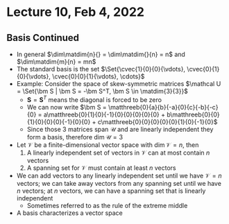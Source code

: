 # Lecture 10, Feb 4, 2022

## Basis Continued

* In general $\dim\matdim{n}{} = \dim\matdim{}{n} = n$ and $\dim\matdim{m}{n} = mn$
* The standard basis is the set $\Set{\cvec{1}{0}{0}{\vdots}, \cvec{0}{1}{0}{\vdots}, \cvec{0}{0}{1}{\vdots}, \cdots}$
* Example: Consider the space of skew-symmetric matrices $\mathcal U = \Set{\bm S | \bm S = -\bm S^T, \bm S \in \matdim{3}{3}}$
	* $\bm S = \bm S^T$ means the diagonal is forced to be zero
	* We can now write $\bm S = \matthreeb{0}{a}{b}{-a}{0}{c}{-b}{-c}{0} = a\matthreeb{0}{1}{0}{-1}{0}{0}{0}{0}{0} + b\matthreeb{0}{0}{1}{0}{0}{0}{-1}{0}{0} + c\matthreeb{0}{0}{0}{0}{0}{1}{0}{-1}{0}$
	* Since those 3 matrices span $\mathcal U$ and are linearly independent they form a basis, therefore $\dim \mathcal U = 3$
* Let $\mathcal V$ be a finite-dimensional vector space with $\dim\mathcal V = n$, then
	1. A linearly independent set of vectors in $\mathcal V$ can at most contain $n$ vectors
	2. A spanning set for $\mathcal V$ must contain at least $n$ vectors
* We can add vectors to any linearly independent set until we have $\mathcal V = n$ vectors; we can take away vectors from any spanning set until we have $n$ vectors; at $n$ vectors, we can have a spanning set that is linearly independent
	* Sometimes referred to as the rule of the extreme middle
* A basis characterizes a vector space


